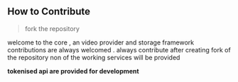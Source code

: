 ## How to Contribute 

> fork the repository 
>

welcome to the core ,
an video provider and storage framework 
contributions are always welcomed .
always contribute after creating fork of the repository 
non of the working services will be provided 




**tokenised api are provided for development**
